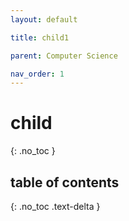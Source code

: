 ```yaml
---
layout: default

title: child1

parent: Computer Science

nav_order: 1
---
```




# child

{: .no_toc }



## table of contents

{: .no_toc .text-delta }